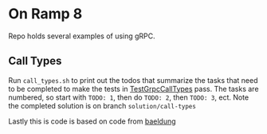 # On Ramp 8
Repo holds several examples of using gRPC.

## Call Types
Run `call_types.sh` to print out the todos that summarize
the tasks that need to be completed to make the tests in
[TestGrpcCallTypes](src/test/java/com/baeldung/grpc/calls/TestGrpcCallTypes.java)
pass. The tasks are numbered, so start with `TODO: 1`, then do `TODO: 2`, then
`TODO: 3`, ect. Note the completed solution is on branch `solution/call-types`

Lastly this is code is based on code from [baeldung](https://www.baeldung.com/java-grpc-streaming)
